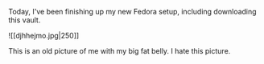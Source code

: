 Today, I've been finishing up my new Fedora setup, including downloading this vault. 

![[djhhejmo.jpg|250]]

This is an old picture of me with my big fat belly. I hate this picture. 